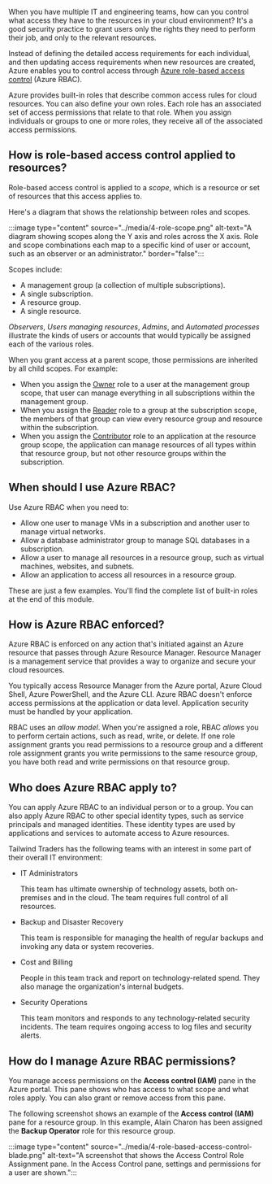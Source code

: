 When you have multiple IT and engineering teams, how can you control what access they have to the resources in your cloud environment? It's a good security practice to grant users only the rights they need to perform their job, and only to the relevant resources. 

Instead of defining the detailed access requirements for each individual, and then updating access requirements when new resources are created, Azure enables you to control access through [Azure role-based access control](https://docs.microsoft.com/azure/role-based-access-control/overview?azure-portal=true) (Azure RBAC).

Azure provides built-in roles that describe common access rules for cloud resources. You can also define your own roles. Each role has an associated set of access permissions that relate to that role. When you assign individuals or groups to one or more roles, they receive all of the associated access permissions.

## How is role-based access control applied to resources?

Role-based access control is applied to a _scope_, which is a resource or set of resources that this access applies to.

Here's a diagram that shows the relationship between roles and scopes.

:::image type="content" source="../media/4-role-scope.png" alt-text="A diagram showing scopes along the Y axis and roles across the X axis. Role and scope combinations each map to a specific kind of user or account, such as an observer or an administrator." border="false":::

Scopes include:

* A management group (a collection of multiple subscriptions).
* A single subscription.
* A resource group.
* A single resource.

*Observers*, *Users managing resources*, *Admins*, and *Automated processes* illustrate the kinds of users or accounts that would typically be assigned each of the various roles.

When you grant access at a parent scope, those permissions are inherited by all child scopes. For example:

* When you assign the [Owner](https://docs.microsoft.com/azure/role-based-access-control/built-in-roles?azure-portal=true#owner) role to a user at the management group scope, that user can manage everything in all subscriptions within the management group.
* When you assign the [Reader](https://docs.microsoft.com/azure/role-based-access-control/built-in-roles?azure-portal=true#reader) role to a group at the subscription scope, the members of that group can view every resource group and resource within the subscription.
* When you assign the [Contributor](https://docs.microsoft.com/azure/role-based-access-control/built-in-roles?azure-portal=true#contributor) role to an application at the resource group scope, the application can manage resources of all types within that resource group, but not other resource groups within the subscription.

## When should I use Azure RBAC?

Use Azure RBAC when you need to:

* Allow one user to manage VMs in a subscription and another user to manage virtual networks.
* Allow a database administrator group to manage SQL databases in a subscription.
* Allow a user to manage all resources in a resource group, such as virtual machines, websites, and subnets.
* Allow an application to access all resources in a resource group.

These are just a few examples. You'll find the complete list of built-in roles at the end of this module.

## How is Azure RBAC enforced?

Azure RBAC is enforced on any action that's initiated against an Azure resource that passes through Azure Resource Manager. Resource Manager is a management service that provides a way to organize and secure your cloud resources.

You typically access Resource Manager from the Azure portal, Azure Cloud Shell, Azure PowerShell, and the Azure CLI. Azure RBAC doesn't enforce access permissions at the application or data level. Application security must be handled by your application.

RBAC uses an *allow model*. When you're assigned a role, RBAC *allows* you to perform certain actions, such as read, write, or delete. If one role assignment grants you read permissions to a resource group and a different role assignment grants you write permissions to the same resource group, you have both read and write permissions on that resource group.

## Who does Azure RBAC apply to?

You can apply Azure RBAC to an individual person or to a group. You can also apply Azure RBAC to other special identity types, such as service principals and managed identities. These identity types are used by applications and services to automate access to Azure resources.

Tailwind Traders has the following teams with an interest in some part of their overall IT environment:

* IT Administrators

    This team has ultimate ownership of technology assets, both on-premises and in the cloud. The team requires full control of all resources.
* Backup and Disaster Recovery

    This team is responsible for managing the health of regular backups and invoking any data or system recoveries.
* Cost and Billing

    People in this team track and report on technology-related spend. They also manage the organization's internal budgets.
* Security Operations

    This team monitors and responds to any technology-related security incidents. The team requires ongoing access to log files and security alerts.

## How do I manage Azure RBAC permissions?

You manage access permissions on the **Access control (IAM)** pane in the Azure portal. This pane shows who has access to what scope and what roles apply. You can also grant or remove access from this pane.

The following screenshot shows an example of the **Access control (IAM)** pane for a resource group. In this example, Alain Charon has been assigned the **Backup Operator** role for this resource group.

:::image type="content" source="../media/4-role-based-access-control-blade.png" alt-text="A screenshot that shows the Access Control Role Assignment pane. In the Access Control pane, settings and permissions for a user are shown.":::
